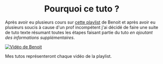 <h1 align="center"> Pourquoi ce tuto ? </h1>

Après avoir eu plusieurs cours sur [cette playlist](https://www.youtube.com/playlist?list=PLBq3aRiVuwyzI0MT4LhvwqkVenz5pF_DM) de Benoit et après avoir eu plusieurs soucis à cause d'un prof incompétent j'ai décidé de faire une suite de tuto texte résumant toutes les étapes faisant partie du tuto *en ajoutant des informations supplémentaires*.

[![Vidéo de Benoit](https://img.youtube.com/vi/kuKb3VfcTWE/0.jpg)](https://www.youtube.com/watch?v=kuKb3VfcTWE&list=PLBq3aRiVuwyzI0MT4LhvwqkVenz5pF_DM&index=1)

Mes tutos représenteront chaque vidéo de la playlist.